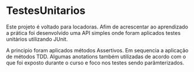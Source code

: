 # TestesUnitarios


Este projeto é voltado para locadoras. Afim de acrescentar ao aprendizado a prática foi desenvolvido uma API simples onde foram aplicados testes unitários utilizando JUnit.

A principio foram aplicados métodos Assertivos. Em sequencia a aplicação de métodos TDD.
Algumas anotations também utilizadas de acordo com o que foi exposto durante o curso e foco nos testes sendo parâmterizados.
